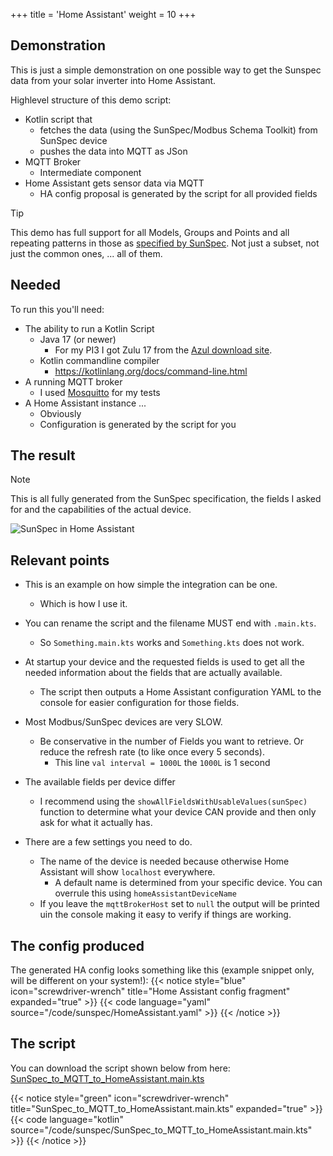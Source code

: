 +++
title = 'Home Assistant'
weight = 10
+++

## Demonstration
This is just a simple demonstration on one possible way to get the Sunspec data from your solar inverter into Home Assistant.

Highlevel structure of this demo script:
- Kotlin script that 
  - fetches the data (using the SunSpec/Modbus Schema Toolkit) from SunSpec device
  - pushes the data into MQTT as JSon
- MQTT Broker
  - Intermediate component
- Home Assistant gets sensor data via MQTT
  - HA config proposal is generated by the script for all provided fields

> [!TIP]
> This demo has full support for all Models, Groups and Points and all repeating patterns in those as [specified by SunSpec](https://github.com/sunspec/models/tree/master/json). 
> Not just a subset, not just the common ones, ... all of them.

## Needed
To run this you'll need:
- The ability to run a Kotlin Script
  - Java 17 (or newer)
    - For my PI3 I got Zulu 17 from the [Azul download site](https://www.azul.com/downloads/?version=java-17-lts&architecture=arm-32-bit-hf&package=jdk#zulu).
  - Kotlin commandline compiler
    - https://kotlinlang.org/docs/command-line.html
- A running MQTT broker
  - I used [Mosquitto](https://mosquitto.org/) for my tests
- A Home Assistant instance ...
  - Obviously
  - Configuration is generated by the script for you

## The result
> [!Note]
> This is all fully generated from the SunSpec specification, the fields I asked for and the capabilities of the actual device.

![SunSpec in Home Assistant](/SunSpecInHomeAssistant.png?lightbox=false)

## Relevant points
- This is an example on how simple the integration can be one. 
  - Which is how I use it.

- You can rename the script and the filename MUST end with `.main.kts`.
  - So `Something.main.kts` works and `Something.kts` does not work.

- At startup your device and the requested fields is used to get all the needed information about the fields that are actually available.
  - The script then outputs a Home Assistant configuration YAML to the console for easier configuration for those fields.

- Most Modbus/SunSpec devices are very SLOW. 
  - Be conservative in the number of Fields you want to retrieve. Or reduce the refresh rate (to like once every 5 seconds).
    - This line `val interval = 1000L` the `1000L` is 1 second
    
- The available fields per device differ
  - I recommend using the `showAllFieldsWithUsableValues(sunSpec)` function to determine what your device CAN provide and then only ask for what it actually has.
  
- There are a few settings you need to do.
  - The name of the device is needed because otherwise Home Assistant will show `localhost` everywhere.
    - A default name is determined from your specific device. You can overrule this using `homeAssistantDeviceName`
  - If you leave the `mqttBrokerHost` set to `null` the output will be printed uin the console making it easy to verify if things are working.


## The config produced
The generated HA config looks something like this (example snippet only, will be different on your system!):
{{< notice style="blue" icon="screwdriver-wrench" title="Home Assistant config fragment" expanded="true" >}}
{{< code language="yaml" source="/code/sunspec/HomeAssistant.yaml" >}}
{{< /notice >}}

## The script
You can download the script shown below from here: [SunSpec_to_MQTT_to_HomeAssistant.main.kts](https://github.com/nielsbasjes/modbus-website/blob/main/content/code/sunspec/SunSpec_to_MQTT_to_HomeAssistant.main.kts)

{{< notice style="green" icon="screwdriver-wrench" title="SunSpec_to_MQTT_to_HomeAssistant.main.kts" expanded="true" >}}
{{< code language="kotlin" source="/code/sunspec/SunSpec_to_MQTT_to_HomeAssistant.main.kts" >}}
{{< /notice >}}
